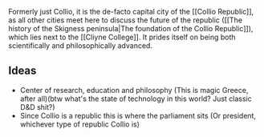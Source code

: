Formerly just Collio, it is the de-facto capital city of the [[Collio Republic]], as all other cities meet here to discuss the future of the republic ([[The history of the Skigness peninsula|The foundation of the Collio Republic]]), which lies next to the [[Cliyne College]]. It prides itself on being both scientifically and philosophically advanced.
## Ideas
- Center of research, education and philosophy (This is magic Greece, after all)(btw what's the state of technology in this world? Just classic D&D shit?)
- Since Collio is a republic this is where the parliament sits (Or president, whichever type of republic Collio is)